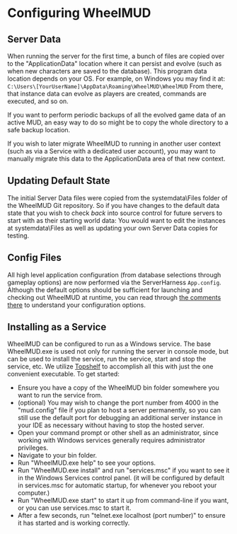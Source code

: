# Configuring WheelMUD

## Server Data
When running the server for the first time, a bunch of files are copied over to the "ApplicationData" location where it can persist and evolve (such as when new characters are saved to the database).
This program data location depends on your OS. For example, on Windows you may find it at:
`C:\Users\[YourUserName]\AppData\Roaming\WheelMUD\WheelMUD`
From there, that instance data can evolve as players are created, commands are executed, and so on.

If you want to perform periodic backups of all the evolved game data of an active MUD, an easy way to do so might be to copy the whole directory to a safe backup location.

If you wish to later migrate WheelMUD to running in another user context (such as via a Service with a dedicated user account), you may want to manually migrate this data to the ApplicationData area of that new context.

## Updating Default State
The initial Server Data files were copied from the systemdata\Files folder of the WheelMUD Git repository.
So if you have changes to the default data state that you wish to check _back_ into source control for future servers to start with as their starting world data: You would want to edit the instances at systemdata\Files as well as updating your own Server Data copies for testing.

## Config Files
All high level application configuration (from database selections through gameplay options) are now performed via the ServerHarness `App.config`.
Although the default options should be sufficient for launching and checking out WheelMUD at runtime, you can read through [the comments there](https://github.com/DavidRieman/WheelMUD/blob/master/src/ServerHarness/App.config) to understand your configuration options.

## Installing as a Service
WheelMUD can be configured to run as a Windows service. The base WheelMUD.exe is used not only for running the server in console mode, but can be used to install the service, run the service, start and stop the service, etc.
We utilize [Topshelf](https://github.com/Topshelf/Topshelf) to accomplish all this with just the one convenient executable.
To get started:
* Ensure you have a copy of the WheelMUD bin folder somewhere you want to run the service from.
* (optional) You may wish to change the port number from 4000 in the "mud.config" file if you plan to host a server permanently, so you can still use the default port for debugging an additional server instance in your IDE as necessary without having to stop the hosted server.
* Open your command prompt or other shell as an administrator, since working with Windows services generally requires administrator privileges.
* Navigate to your bin folder.
* Run "WheelMUD.exe help" to see your options.
* Run "WheelMUD.exe install" and run "services.msc" if you want to see it in the Windows Services control panel. (it will be configured by default in services.msc for automatic startup, for whenever you reboot your computer.)
* Run "WheelMUD.exe start" to start it up from command-line if you want, or you can use services.msc to start it.
* After a few seconds, run "telnet.exe localhost (port number)" to ensure it has started and is working correctly.
